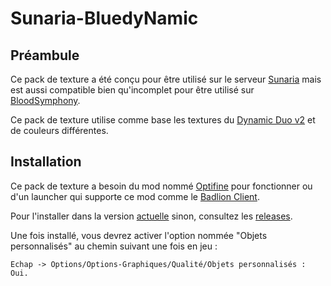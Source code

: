 # Sunaria-BluedyNamic

## Préambule

Ce pack de texture a été conçu pour être utilisé sur le serveur [Sunaria](https://sunaria.fr/) mais est aussi compatible
bien qu'incomplet pour être utilisé sur [BloodSymphony](https://bloodsymphony.com/).

Ce pack de texture utilise comme base les textures du [Dynamic Duo v2](https://youtu.be/A_EwSeRfyLg) et de couleurs différentes.

## Installation

Ce pack de texture a besoin du mod nommé [Optifine](https://www.optifine.net/downloads) pour fonctionner ou d'un
launcher qui supporte ce mod comme le [Badlion Client](https://client.badlion.net/fr).

Pour l'installer dans la version [actuelle](https://github.com/BluedyAishela/Sunaria-BluedyNamic/archive/refs/heads/main.zip) sinon, consultez les [releases](https://github.com/BluedyAishela/Sunaria-BluedyNamic/releases).

Une fois installé, vous devrez activer l'option nommée "Objets personnalisés" au chemin suivant une fois en jeu : 
```
Echap -> Options/Options-Graphiques/Qualité/Objets personnalisés : Oui. 
```